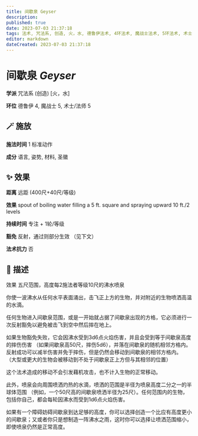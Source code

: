 ```yaml
---
title: 间歇泉 Geyser
description: 
published: true
date: 2023-07-03 21:37:18
tags: 法术, 咒法系, 创造, 火，水, 德鲁伊法术, 4环法术, 魔战士法术, 5环法术, 术士/法师法术
editor: markdown
dateCreated: 2023-07-03 21:37:18
---
```


# **间歇泉** *Geyser*

**学派** 咒法系 (创造) \[火，水\] 

**环位** 德鲁伊 4, 魔战士 5, 术士/法师 5

## 🪄 施放

**施法时间** 1 标准动作

**成分** 语言, 姿势, 材料, 圣徽

## ✨ 效果  

**距离** 远距 (400尺+40尺/等级) 

**效果** spout of boiling water filling a 5 ft. square and spraying upward 10 ft./2 levels 

**持续时间** 专注 + 1轮/等级 

**豁免** 反射，通过则部分生效 （见下文）

**法术抗力** 否

## 📖 描述

效果              五尺范围，高度每2施法者等级10尺的沸水喷泉

你使一波沸水从任何水平表面涌出，击飞正上方的生物，并对附近的生物喷洒高温的水滴。

任何生物进入间歇泉范围，或是一开始就占据了间歇泉出现的方格，它必须进行一次反射豁免以避免被击飞到空中然后摔在地上。

如果生物豁免失败，它会因沸水受到3d6点火焰伤害，并且会受到等于间歇泉高度的摔伤伤害 （如果间歇泉高50尺，摔伤5d6），并落在间歇泉的随机相邻方格内。反射成功可以减半伤害并免于摔伤，但是仍然会移动到间歇泉的相邻方格内。 （大型或更大的生物会被移动到不处于间歇泉正上方但与其相邻的位置）

这个法术造成的移动不会引发藉机攻击，也不计入生物的正常移动。

此外，喷泉会向周围喷洒灼热的水滴，喷洒的范围是半径为喷泉高度二分之一的半球体范围 （例如，一个50尺高的间歇泉喷洒半径为25尺）。任何范围内的生物，包括你自己，都会每轮因沸水而受到1d6点火焰伤害。

如果有一个障碍妨碍间歇泉到达足够的高度，你可以选择创造一个比应有高度更小的间歇泉；又或者你只是想制造一阵沸水之雨，这时你可以选择让喷洒范围缩小，即使喷泉仍然是正常高度。
    